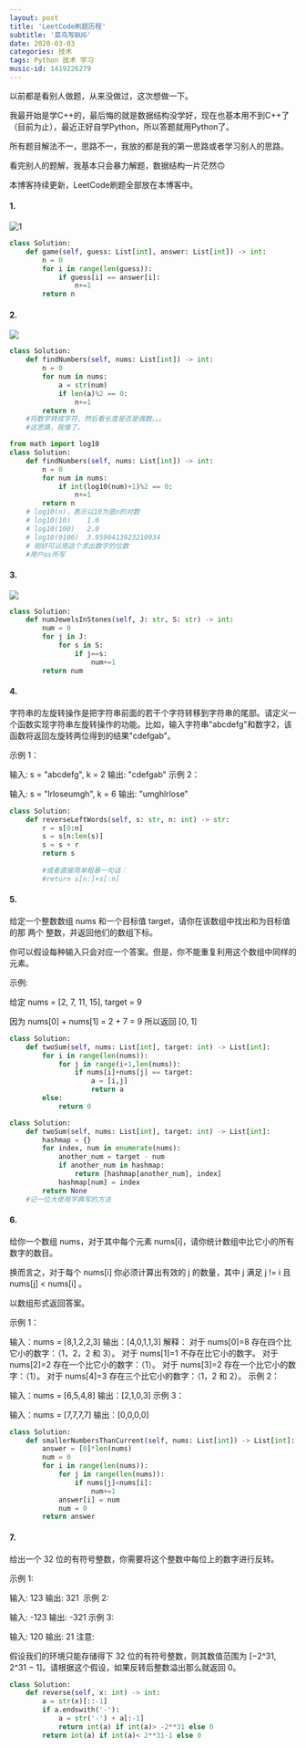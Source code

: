```yaml
---
layout: post
title: 'LeetCode刷题历程'
subtitle: '菜鸟写BUG'
date: 2020-03-03
categories: 技术
tags: Python 技术 学习
music-id: 1419226279
---
```


以前都是看别人做题，从来没做过，这次想做一下。

我最开始是学C++的，最后悔的就是数据结构没学好，现在也基本用不到C++了（目前为止），最近正好自学Python，所以答题就用Python了。

所有题目解法不一，思路不一，我放的都是我的第一思路或者学习别人的思路。

看完别人的题解，我基本只会暴力解题，数据结构一片茫然🙃

本博客持续更新，LeetCode刷题全部放在本博客中。


#### 1.
![1](https://cdn.jsdelivr.net/gh/JMbaozi/Blogimg/Pictures/20200303205251.png)

```python
class Solution:
    def game(self, guess: List[int], answer: List[int]) -> int:
        n = 0
        for i in range(len(guess)):
            if guess[i] == answer[i]:
                n+=1
        return n
```
#### 2.
![](https://cdn.jsdelivr.net/gh/JMbaozi/Blogimg/Pictures/20200303211509.png)
```python
class Solution:
    def findNumbers(self, nums: List[int]) -> int:
        n = 0
        for num in nums:
            a = str(num)
            if len(a)%2 == 0:
                n+=1
        return n
    #将数字转成字符，然后看长度是否是偶数。。。
    #这思路，我傻了。
```
```python
from math import log10
class Solution:
    def findNumbers(self, nums: List[int]) -> int:
        n = 0
        for num in nums:
            if int(log10(num)+1)%2 == 0:
                n+=1
        return n
    # log10(n)，表示以10为底n的对数
    # log10(10)    1.0
    # log10(100)   2.0
    # log10(9100)  3.9590413923210934
    # 刚好可以用这个求出数字的位数
    #用户as所写
```
#### 3.
![](https://cdn.jsdelivr.net/gh/JMbaozi/Blogimg/Pictures/20200303213205.png)
```python
class Solution:
    def numJewelsInStones(self, J: str, S: str) -> int:
        num = 0
        for j in J:
            for s in S:
                if j==s:
                    num+=1
        return num

```
#### 4.
字符串的左旋转操作是把字符串前面的若干个字符转移到字符串的尾部。请定义一个函数实现字符串左旋转操作的功能。比如，输入字符串"abcdefg"和数字2，该函数将返回左旋转两位得到的结果"cdefgab"。

示例 1：

输入: s = "abcdefg", k = 2
输出: "cdefgab"
示例 2：

输入: s = "lrloseumgh", k = 6
输出: "umghlrlose"

```python
class Solution:
    def reverseLeftWords(self, s: str, n: int) -> str:
        r = s[0:n]
        s = s[n:len(s)]
        s = s + r
        return s
        
        #或者直接简单粗暴一句话：
        #return s[n:]+s[:n]
```
#### 5.
给定一个整数数组 nums 和一个目标值 target，请你在该数组中找出和为目标值的那 两个 整数，并返回他们的数组下标。

你可以假设每种输入只会对应一个答案。但是，你不能重复利用这个数组中同样的元素。

示例:

给定 nums = [2, 7, 11, 15], target = 9

因为 nums[0] + nums[1] = 2 + 7 = 9
所以返回 [0, 1]

```python
class Solution:
    def twoSum(self, nums: List[int], target: int) -> List[int]:
        for i in range(len(nums)):
            for j in range(i+1,len(nums)):
                if nums[i]+nums[j] == target:
                    a = [i,j]
                    return a
        else:
            return 0
```
```python
class Solution:
    def twoSum(self, nums: List[int], target: int) -> List[int]:
        hashmap = {}
        for index, num in enumerate(nums):
            another_num = target - num
            if another_num in hashmap:
                return [hashmap[another_num], index]
            hashmap[num] = index
        return None
    #记一位大佬用字典写的方法
```
#### 6.
给你一个数组 nums，对于其中每个元素 nums[i]，请你统计数组中比它小的所有数字的数目。

换而言之，对于每个 nums[i] 你必须计算出有效的 j 的数量，其中 j 满足 j != i 且 nums[j] < nums[i] 。

以数组形式返回答案。


示例 1：

输入：nums = [8,1,2,2,3]
输出：[4,0,1,1,3]
解释： 
对于 nums[0]=8 存在四个比它小的数字：（1，2，2 和 3）。 
对于 nums[1]=1 不存在比它小的数字。
对于 nums[2]=2 存在一个比它小的数字：（1）。 
对于 nums[3]=2 存在一个比它小的数字：（1）。 
对于 nums[4]=3 存在三个比它小的数字：（1，2 和 2）。
示例 2：

输入：nums = [6,5,4,8]
输出：[2,1,0,3]
示例 3：

输入：nums = [7,7,7,7]
输出：[0,0,0,0]
```python
class Solution:
    def smallerNumbersThanCurrent(self, nums: List[int]) -> List[int]:
        answer = [0]*len(nums)
        num = 0
        for i in range(len(nums)):
            for j in range(len(nums)):
                if nums[j]<nums[i]:
                    num+=1
            answer[i] = num
            num = 0
        return answer
```

#### 7.
给出一个 32 位的有符号整数，你需要将这个整数中每位上的数字进行反转。

示例 1:

输入: 123
输出: 321
 示例 2:

输入: -123
输出: -321
示例 3:

输入: 120
输出: 21
注意:

假设我们的环境只能存储得下 32 位的有符号整数，则其数值范围为 [−2^31,  2^31 − 1]。请根据这个假设，如果反转后整数溢出那么就返回 0。

```python
class Solution:
    def reverse(self, x: int) -> int:
        a = str(x)[::-1]
        if a.endswith('-'):
            a = str('-') + a[:-1]
            return int(a) if int(a)> -2**31 else 0
        return int(a) if int(a)< 2**31-1 else 0     
```

